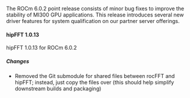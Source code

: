 
The ROCm 6.0.2 point release consists of minor bug fixes to improve the stability of MI300 GPU applications. This release introduces several new driver features for system qualification on our partner server offerings.

#### hipFFT 1.0.13

hipFFT 1.0.13 for ROCm 6.0.2

##### Changes

* Removed the Git submodule for shared files between rocFFT and hipFFT; instead, just copy the files
 over (this should help simplify downstream builds and packaging)
